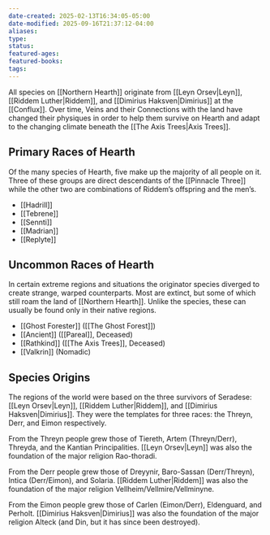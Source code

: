 ```yaml
---
date-created: 2025-02-13T16:34:05-05:00
date-modified: 2025-09-16T21:37:12-04:00
aliases: 
type: 
status: 
featured-ages: 
featured-books: 
tags: 
---
```

All species on [[Northern Hearth]] originate from [[Leyn Orsev|Leyn]], [[Riddem Luther|Riddem]], and [[Dimirius Haksven|Dimirius]] at the [[Conflux]]. Over time, Veins and their Connections with the land have changed their physiques in order to help them survive on Hearth and adapt to the changing climate beneath the [[The Axis Trees|Axis Trees]].
## Primary Races of Hearth
Of the many species of Hearth, five make up the majority of all people on it. Three of these groups are direct descendants of the [[Pinnacle Three]] while the other two are combinations of Riddem’s offspring and the men’s.
- [[Hadrill]]
- [[Tebrene]]
- [[Sennti]]
- [[Madrian]]
- [[Replyte]]
## Uncommon Races of Hearth
In certain extreme regions and situations the originator species diverged to create strange, warped counterparts. Most are extinct, but some of which still roam the land of [[Northern Hearth]]. Unlike the species, these can usually be found only in their native regions.
- [[Ghost Forester]] ([[The Ghost Forest]])
- [[Ancient]] ([[Pareal]], Deceased)
- [[Rathkind]] ([[The Axis Trees]], Deceased)
- [[Valkrin]] (Nomadic)
## Species Origins
The regions of the world were based on the three survivors of Seradese: [[Leyn Orsev|Leyn]], [[Riddem Luther|Riddem]], and [[Dimirius Haksven|Dimirius]]. They were the templates for three races: the Threyn, Derr, and Eimon respectively.

From the Threyn people grew those of Tiereth, Artem (Threyn/Derr), Threyda, and the Kantian Principalities. [[Leyn Orsev|Leyn]] was also the foundation of the major religion Rao-thoradi.

From the Derr people grew those of Dreyynir, Baro-Sassan (Derr/Threyn), Intica (Derr/Eimon), and Solaria. [[Riddem Luther|Riddem]] was also the foundation of the major religion Vellheim/Vellmire/Vellminyne.

From the Eimon people grew those of Carlen (Eimon/Derr), Eldenguard, and Perholt. [[Dimirius Haksven|Dimirius]] was also the foundation of the major religion Alteck (and Din, but it has since been destroyed).